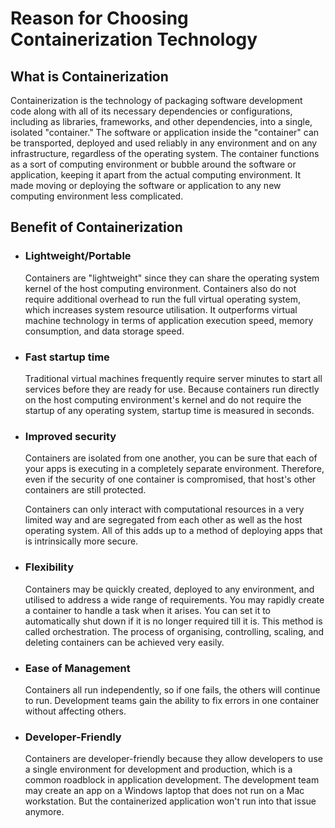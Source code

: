 # Reason for Choosing Containerization Technology

## What is Containerization

Containerization is the technology of packaging software development code along with all of its necessary dependencies or configurations, including as libraries, frameworks, and other dependencies, into a single, isolated "container." The software or application inside the "container" can be transported, deployed and used reliably in any environment and on any infrastructure, regardless of the operating system. The container functions as a sort of computing environment or bubble around the software or application, keeping it apart from the actual computing environment. It made moving or deploying the software or application to any new computing environment less complicated.

## Benefit of Containerization

* ### Lightweight/Portable

  Containers are "lightweight" since they can share the operating system kernel of the host computing environment. Containers also do not require additional overhead to run the full virtual operating system, which increases system resource utilisation. It outperforms virtual machine technology in terms of application execution speed, memory consumption, and data storage speed.

* ### Fast startup time

  Traditional virtual machines frequently require server minutes to start all services before they are ready for use. Because containers run directly on the host computing environment's kernel and do not require the startup of any operating system, startup time is measured in seconds.

* ### Improved security

  Containers are isolated from one another, you can be sure that each of your apps is executing in a completely separate environment. Therefore, even if the security of one container is compromised, that host's other containers are still protected.

  Containers can only interact with computational resources in a very limited way and are segregated from each other as well as the host operating system. All of this adds up to a method of deploying apps that is intrinsically more secure.

* ### Flexibility

  Containers may be quickly created, deployed to any environment, and utilised to address a wide range of requirements. You may rapidly create a container to handle a task when it arises. You can set it to automatically shut down if it is no longer required till it is. This method is called orchestration. The process of organising, controlling, scaling, and deleting containers can be achieved very easily.

* ### Ease of Management

  Containers all run independently, so if one fails, the others will continue to run. Development teams gain the ability to fix errors in one container without affecting others.

* ### Developer-Friendly

  Containers are developer-friendly because they allow developers to use a single environment for development and production, which is a common roadblock in application development. The development team may create an app on a Windows laptop that does not run on a Mac workstation. But the containerized application won't run into that issue anymore.
  
